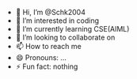 - 👋 Hi, I’m @Schk2004
- 👀 I’m interested in coding
- 🌱 I’m currently learning CSE(AIML)
- 💞️ I’m looking to collaborate on 
- 📫 How to reach me 
- 😄 Pronouns: ...
- ⚡ Fun fact: nothing 

<!---
Schk2004/Schk2004 is a ✨ special ✨ repository because its `README.md` (this file) appears on your GitHub profile.
You can click the Preview link to take a look at your changes.
--->
